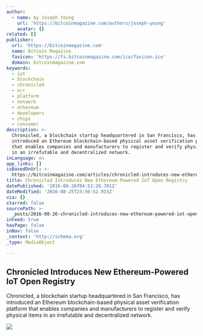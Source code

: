 ```yaml
---
author:
  - name: by Joseph Young
    url: 'https://bitcoinmagazine.com/authors/joseph-young'
    avatar: {}
related: []
publisher:
  url: 'https://bitcoinmagazine.com'
  name: Bitcoin Magazine
  favicon: 'https://fs.bitcoinmagazine.com/ico/favicon.ico'
  domain: bitcoinmagazine.com
keywords:
  - iot
  - blockchain
  - chronicled
  - orr
  - platform
  - network
  - ethereum
  - developers
  - chips
  - consumer
description: >-
  Chronicled, a blockchain startup headquartered in San Francisco, has
  introduced an Ethereum blockchain-based physical asset verification platform
  that enables companies and manufacturers to register and verify physical items
  in an irrefutable and decentralized network.
inLanguage: en
app_links: []
isBasedOnUrl: >-
  https://bitcoinmagazine.com/articles/chronicled-introduces-new-ethereum-powered-iot-open-registry-1472167960
title: Chronicled Introduces New Ethereum-Powered IoT Open Registry
datePublished: '2016-08-26T04:52:26.701Z'
dateModified: '2016-08-25T23:56:52.915Z'
via: {}
starred: false
sourcePath: >-
  _posts/2016-08-26-chronicled-introduces-new-ethereum-powered-iot-open-registry.md
inFeed: true
hasPage: false
inNav: false
_context: 'http://schema.org'
_type: MediaObject

---
```

<article style=""><h1>Chronicled Introduces New Ethereum-Powered IoT Open Registry</h1><p>Chronicled, a blockchain startup headquartered in San Francisco, has introduced an Ethereum blockchain-based physical asset verification platform that enables companies and manufacturers to register and verify physical items in an irrefutable and decentralized network.</p><img src="https://fs.bitcoinmagazine.com/img/articles/chronicled-introduces-new-ethereum-powered-iot-open-registry.jpg" /></article>